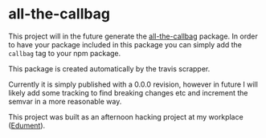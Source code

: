 # all-the-callbag

This project will in the future generate the [all-the-callbag]() package.  In order to have your package included
in this package you can simply add the `callbag` tag to your npm package.

This package is created automatically by the travis scrapper.

Currently it is simply published with a 0.0.0 revision, however in future I will likely add some tracking to find
breaking changes etc and increment the semvar in a more reasonable way.

This project was built as an afternoon hacking project at my workplace ([Edument](https://edument.se)).
